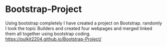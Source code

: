 # Bootstrap-Project
Using bootstrap completely I have created a project on Bootstrap. randomly I took the topic Builders and created four webpages and merged linked them all together using bootstrap coding.
 https://pulkit2204.github.io/Bootstrap-Project/
